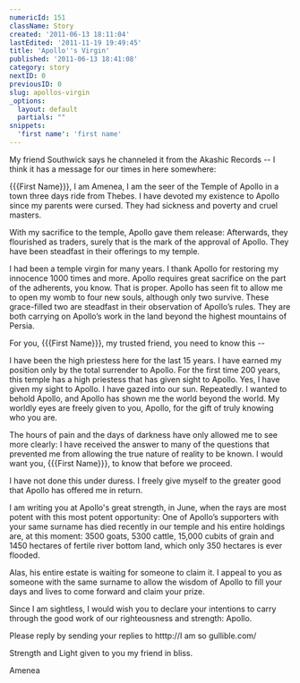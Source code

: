 ```yaml
---
numericId: 151
className: Story
created: '2011-06-13 18:11:04'
lastEdited: '2011-11-19 19:49:45'
title: 'Apollo''s Virgin'
published: '2011-06-13 18:41:08'
category: story
nextID: 0
previousID: 0
slug: apollos-virgin
_options:
  layout: default
  partials: ""
snippets:
  'first name': 'first name'
---
```

My friend Southwick says he channeled it from the Akashic Records -- I think it has a message for our times in here somewhere:

{{{First Name}}}, I am Amenea, I am the seer of the Temple of Apollo in a town three days ride from Thebes. I have devoted my existence to Apollo since my parents were cursed. They had sickness and poverty and cruel masters.

With my sacrifice to the temple, Apollo gave them release: Afterwards, they flourished as traders, surely that is the mark of the approval of Apollo. They have been steadfast in their offerings to my temple.

I had been a temple virgin for many years. I thank Apollo for restoring my innocence 1000 times and more. Apollo requires great sacrifice on the part of the adherents, you know. That is proper. Apollo has seen fit to allow me to open my womb to four new souls, although only two survive. These grace-filled two are steadfast in their observation of Apollo’s rules. They are both carrying on Apollo’s work in the land beyond the highest mountains of Persia.

For you, {{{First Name}}}, my trusted friend, you need to know this --

I have been the high priestess here for the last 15 years. I have earned my position only by the total surrender to Apollo. For the first time 200 years, this temple has a high priestess that has given sight to Apollo. Yes, I have given my sight to Apollo. I have gazed into our sun. Repeatedly. I wanted to behold Apollo, and Apollo has shown me the world beyond the world. My worldly eyes are freely given to you, Apollo, for the gift of truly knowing who you are.

The hours of pain and the days of darkness have only allowed me to see more clearly: I have received the answer to many of the questions that prevented me from allowing the true nature of reality to be known. I would want you, {{{First Name}}}, to know that before we proceed.

I have not done this under duress. I freely give myself to the greater good that Apollo has offered me in return.

I am writing you at Apollo's great strength, in June, when the rays are most potent with this most potent opportunity: One of Apollo’s supporters with your same surname has died recently in our temple and his entire holdings are, at this moment: 3500 goats, 5300 cattle, 15,000 cubits of grain and 1450 hectares of fertile river bottom land, which only 350 hectares is ever flooded.

Alas, his entire estate is waiting for someone to claim it. I appeal to you as someone with the same surname to allow the wisdom of Apollo to fill your days and lives to come forward and claim your prize.

Since I am sightless, I would wish you to declare your intentions to carry through the good work of our righteousness and strength: Apollo.

Please reply by sending your replies to htttp://I am so gullible.com/

Strength and Light given to you my friend in bliss.

Amenea

